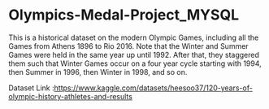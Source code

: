 # Olympics-Medal-Project_MYSQL
This is a historical dataset on the modern Olympic Games, including all the Games from Athens 1896 to Rio 2016.
Note that the Winter and Summer Games were held in the same year up until 1992.
After that, they staggered them such that Winter Games occur on a four year cycle starting with 1994,
then Summer in 1996, then Winter in 1998, and so on. 

Dataset Link :https://www.kaggle.com/datasets/heesoo37/120-years-of-olympic-history-athletes-and-results


